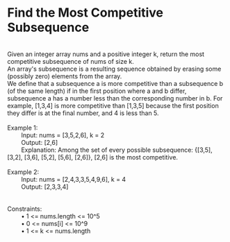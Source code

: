 <h1>Find the Most Competitive Subsequence</h1>
<p><br>
Given an integer array nums and a positive integer k, return the most competitive subsequence of nums of size k.<br>
An array's subsequence is a resulting sequence obtained by erasing some (possibly zero) elements from the array.<br>
We define that a subsequence a is more competitive than a subsequence b (of the same length) if in the first position where a and b differ, subsequence a has a number less than the corresponding number in b. For example, [1,3,4] is more competitive than [1,3,5] because the first position they differ is at the final number, and 4 is less than 5.<br>
<br>
Example 1:<br>
&emsp; &emsp;Input: nums = [3,5,2,6], k = 2<br>
&emsp; &emsp;Output: [2,6]<br>
&emsp; &emsp;Explanation: Among the set of every possible subsequence: {[3,5], [3,2], [3,6], [5,2], [5,6], [2,6]}, [2,6] is the most competitive.<br>
<br>
Example 2:<br>
&emsp; &emsp;Input: nums = [2,4,3,3,5,4,9,6], k = 4<br>
&emsp; &emsp;Output: [2,3,3,4]<br>
<br>
<br>
Constraints:<br>
&emsp; &emsp;•	1 <= nums.length <= 10^5<br>
&emsp; &emsp;•	0 <= nums[i] <= 10^9<br>
&emsp; &emsp;•	1 <= k <= nums.length<br>
</p>

